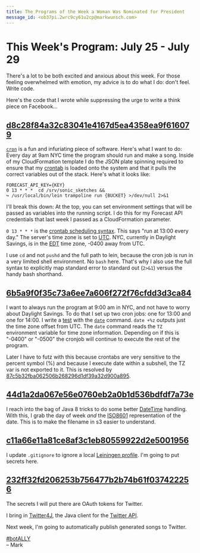 ```yaml
---
title: The Programs of the Week a Woman Was Nominated for President
message_id: <ob37pi.2wrc9cy61u2cp@markwunsch.com>
---
```


This Week's Program: July 25 - July 29
======================================

There's a lot to be both excited and anxious about this week. For
those feeling overwhelmed with emotion, my advice is to do what I do:
don't feel. Write code.

Here's the code that I wrote while suppressing the urge to write a
think piece on Facebook…

## [d8c28f84a32c83041e4167d5ea4358ea9f616079][crontab]

[`cron`](https://en.wikipedia.org/wiki/Cron) is a fun and infuriating
piece of software. Here's what I want to do: Every day at 9am NYC time
the program should run and make a song. Inside of my CloudFormation
template I do the JSON plate spinning required to ensure that my
[crontab](http://crontab.org) is loaded onto the system and that it
pulls the correct variables out of the stack. Here's what it looks
like:

    FORECAST_API_KEY={KEY}
    0 13 * * *  cd /srv/sonic_sketches &&
    ↪ /usr/local/bin/lein trampoline run {BUCKET} >/dev/null 2>&1

I'll break this down: At the top, you can set environment settings
that will be passed as variables into the running script. I do this
for my Forecast API credentials that last week I passed as a
CloudFormation parameter.

`0 13 * * *` is the
[crontab scheduling syntax](http://crontab.guru). This says "run at
13:00 every day." The server's time zone is set to [UTC][utc]. NYC,
currently in Daylight Savings, is in the [EDT][edt] time zone, -0400
away from UTC.

I use `cd` and not `pushd` and the full path to lein, because the cron
job is run in a very limited shell environment. No `bash` here. That's
why I also use the full syntax to explicitly map standard error to
standard out (`2>&1`) versus the handy bash shorthand.

## [6b5a9f0f35c73a6ee7a606f272f76cfdd3d3ca84][new_york]

I want to always run the program at 9:00 am in NYC, and not have to
worry about Daylight Savings. To do that I set up two cron jobs: one
for 13:00 and one for 14:00. I write a
[test](http://tldp.org/LDP/abs/html/tests.html) with the
[`date`](http://man7.org/linux/man-pages/man1/date.1.html)
command. `date +%z` outputs just the time zone offset from UTC. The
`date` command reads the `TZ` environment variable for time zone
information. Depending on if this is "-0400" or "-0500" the cronjob
will continue to execute the rest of the program.

Later I have to futz with this because crontabs are very sensitive to
the percent symbol (%) and because I execute date within a subshell,
the TZ var is not exported to it. This is resolved by
[87c5b32fba062506b268296d1df39a32d900a895][escape-percent].

## [44d1a2da067e56e0760eb2a0b1d536bdfdf7a73e][iso8601]

I reach into the bag of Java 8 tricks to do some better
[DateTime](http://www.oracle.com/technetwork/articles/java/jf14-date-time-2125367.html)
handling. With this, I grab the day of week _and_ the
[ISO8601](http://www.iso.org/iso/home/standards/iso8601.htm)
representation of the date. This is to make the filename in s3 easier
to understand.

## [c11a66e11a81ce8af3c1eb80559922d2e5001956][ignore-profiles]

I update `.gitignore` to ignore a local
[Leiningen profile](https://github.com/technomancy/leiningen/blob/master/doc/PROFILES.md). I'm
going to put secrets here.

## [232ff32fd206253b756477b2b74b61f037422256][twitter4j]

The secrets I will put there are OAuth tokens for Twitter.

I bring in [Twitter4J](http://twitter4j.org/en/index.html), the Java
client for the [Twitter API](https://dev.twitter.com).

Next week, I'm going to automatically publish generated songs to
Twitter.

[#botALLY](https://twitter.com/hashtag/botally)<br />
– Mark


[crontab]: https://github.com/mwunsch/sonic-sketches/commit/d8c28f84a32c83041e4167d5ea4358ea9f616079

[utc]: http://yellerapp.com/posts/2015-01-12-the-worst-server-setup-you-can-make.html

[edt]: https://en.wikipedia.org/wiki/Eastern_Time_Zone

[new_york]: https://github.com/mwunsch/sonic-sketches/commit/6b5a9f0f35c73a6ee7a606f272f76cfdd3d3ca84

[escape-percent]: https://github.com/mwunsch/sonic-sketches/commit/87c5b32fba062506b268296d1df39a32d900a895

[iso8601]: https://github.com/mwunsch/sonic-sketches/commit/44d1a2da067e56e0760eb2a0b1d536bdfdf7a73e

[ignore-profiles]: https://github.com/mwunsch/sonic-sketches/commit/c11a66e11a81ce8af3c1eb80559922d2e5001956

[twitter4j]: https://github.com/mwunsch/sonic-sketches/commit/232ff32fd206253b756477b2b74b61f037422256

